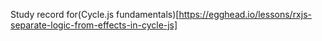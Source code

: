 Study record for(Cycle.js fundamentals)[https://egghead.io/lessons/rxjs-separate-logic-from-effects-in-cycle-js]
